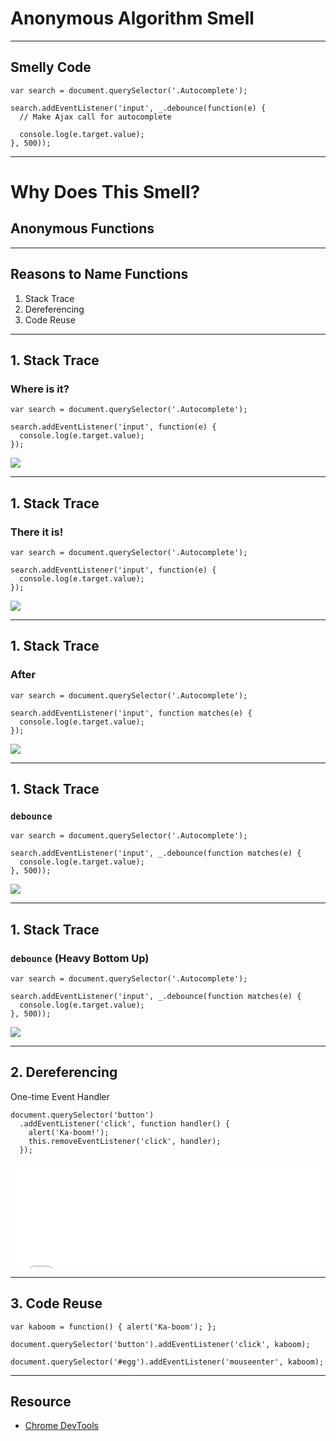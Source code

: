 # Anonymous Algorithm Smell
<!-- .slide: data-state="statusLint statusLint--easy statusRule statusRule--fuzzy statusSkill statusSkill--junior" -->

------

## Smelly Code
<!-- .slide: data-title="Anonymous Algorithm" data-state="title statusLint statusLint--easy statusRule statusRule--fuzzy statusSkill statusSkill--junior" data-background="#222" -->

<pre class="language-javascript"><code>var search = document.querySelector('.Autocomplete');

search.addEventListener('input', _.debounce(function(e) {
  // Make Ajax call for autocomplete

  console.log(e.target.value);
}, 500));
</code></pre>

------

# Why Does This Smell?
<!-- .slide: data-title="Anonymous Algorithm" data-state="title statusLint statusLint--easy statusRule statusRule--fuzzy statusSkill statusSkill--junior" data-background="#222" -->

## Anonymous Functions <!-- .element class="fragment" -->

------

## Reasons to Name Functions
<!-- .slide: data-title="Anonymous Algorithm" data-state="title statusLint statusLint--easy statusRule statusRule--fuzzy statusSkill statusSkill--junior" data-background="#222" -->

1. <!-- .element class="fragment" --> Stack Trace
2. <!-- .element class="fragment" --> Dereferencing
3. <!-- .element class="fragment" --> Code Reuse

------

## 1. Stack Trace
<!-- .slide: data-title="Anonymous Algorithm" data-state="title statusLint statusLint--easy statusRule statusRule--fuzzy statusSkill statusSkill--junior" data-background="#222" -->

### Where is it?

<pre class="language-javascript clean"><code>var search = document.querySelector('.Autocomplete');

search.addEventListener('input', function(e) {
  console.log(e.target.value);
});
</code></pre>

![](./img/06-1-a.png)

------

## 1. Stack Trace
<!-- .slide: data-title="Anonymous Algorithm" data-state="title statusLint statusLint--easy statusRule statusRule--fuzzy statusSkill statusSkill--junior" data-background="#222" -->

### There it is!

<pre class="language-javascript clean"><code>var search = document.querySelector('.Autocomplete');

search.addEventListener('input', function(e) {
  console.log(e.target.value);
});
</code></pre>

![](./img/06-1-b.png)

------

## 1. Stack Trace
<!-- .slide: data-title="Anonymous Algorithm" data-state="title statusLint statusLint--easy statusRule statusRule--fuzzy statusSkill statusSkill--junior" data-background="#222" -->

### After

<pre class="language-javascript clean"><code>var search = document.querySelector('.Autocomplete');

search.addEventListener('input', function matches(e) {
  console.log(e.target.value);
});
</code></pre>

![](./img/06-1-c.png)

------

## 1. Stack Trace
<!-- .slide: data-title="Anonymous Algorithm" data-state="title statusLint statusLint--easy statusRule statusRule--fuzzy statusSkill statusSkill--junior" data-background="#222" -->

### `debounce`

<pre class="language-javascript clean"><code>var search = document.querySelector('.Autocomplete');

search.addEventListener('input', _.debounce(function matches(e) {
  console.log(e.target.value);
}, 500));
</code></pre>

![](./img/06-1-d.png)

------

## 1. Stack Trace
<!-- .slide: data-title="Anonymous Algorithm" data-state="title statusLint statusLint--easy statusRule statusRule--fuzzy statusSkill statusSkill--junior" data-background="#222" -->

### `debounce` (Heavy Bottom Up)

<pre class="language-javascript clean"><code>var search = document.querySelector('.Autocomplete');

search.addEventListener('input', _.debounce(function matches(e) {
  console.log(e.target.value);
}, 500));
</code></pre>

![](./img/06-1-e.png)

------

## 2. Dereferencing
<!-- .slide: data-title="Anonymous Algorithm" data-state="title statusLint statusLint--easy statusRule statusRule--fuzzy statusSkill statusSkill--junior" data-background="#222" -->

One-time Event Handler

<pre class="language-javascript"><code>document.querySelector('button')
  .addEventListener('click', function handler() {
  	alert('Ka-boom!');
    this.removeEventListener('click', handler);
  });
</code></pre>

<iframe height='168' scrolling='no' src='//codepen.io/elijahmanor/embed/PwxBxP/?height=168' frameborder='no' allowtransparency='true' allowfullscreen='true' style='width: 100%;'>See the Pen <a href='http://codepen.io/elijahmanor/pen/PwxBxP/'>PwxBxP</a> by Elijah Manor (<a href='http://codepen.io/elijahmanor'>@elijahmanor</a>) on <a href='http://codepen.io'>CodePen</a>.
</iframe>

------

## 3. Code Reuse
<!-- .slide: data-title="Anonymous Algorithm" data-state="title statusLint statusLint--easy statusRule statusRule--fuzzy statusSkill statusSkill--junior" data-background="#222" -->

<pre class="language-javascript"><code>var kaboom = function() { alert('Ka-boom'); };

document.querySelector('button').addEventListener('click', kaboom);

document.querySelector('#egg').addEventListener('mouseenter', kaboom);
</code></pre>

------

## Resource
<!-- .slide: data-title="Anonymous Algorithm" data-state="title statusLint statusLint--easy statusRule statusRule--fuzzy statusSkill statusSkill--junior" data-background="#222" -->

* [Chrome DevTools](https://developer.chrome.com/devtools)

